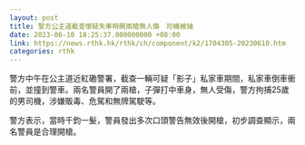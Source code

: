 ```yaml
---
layout: post
title: 警方公主道截查懷疑失車時開兩槍無人傷　司機被捕
date: 2023-06-10 18:25:37.000000000 +08:00
link: https://news.rthk.hk/rthk/ch/component/k2/1704305-20230610.htm
categories: rthk
---
```


警方中午在公主道近紅磡警署，截查一輛可疑「影子」私家車期間，私家車倒車衝前，並撞到警車。兩名警員開了兩槍，子彈打中車身，無人受傷，警方拘捕25歲的男司機，涉嫌販毒、危駕和無牌駕駛等。

警方表示，當時千鈞一髮，警員發出多次口頭警告無效後開槍，初步調查顯示，兩名警員是合理開槍。
